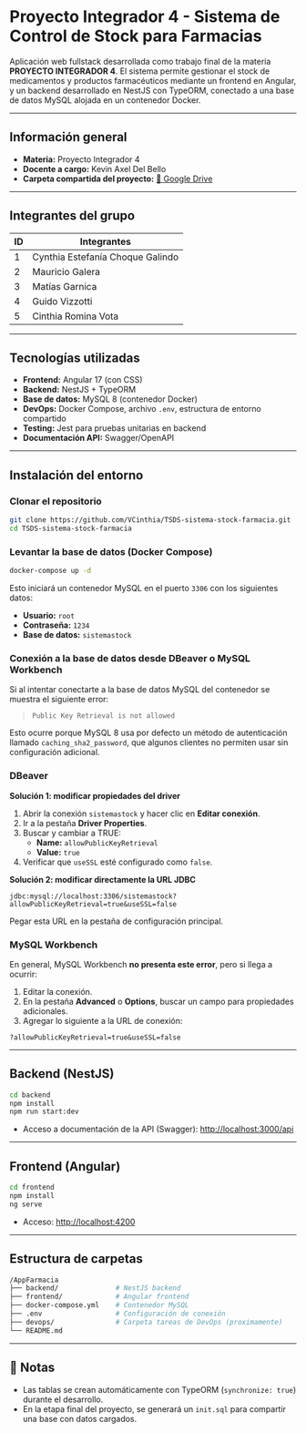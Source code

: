 # Proyecto Integrador 4 - Sistema de Control de Stock para Farmacias

Aplicación web fullstack desarrollada como trabajo final de la materia **PROYECTO INTEGRADOR 4**. El sistema permite gestionar el stock de medicamentos y productos farmacéuticos mediante un frontend en Angular, y un backend desarrollado en NestJS con TypeORM, conectado a una base de datos MySQL alojada en un contenedor Docker.

---

## Información general

- **Materia:** Proyecto Integrador 4
- **Docente a cargo:** Kevin Axel Del Bello
- **Carpeta compartida del proyecto:**  [📂 Google Drive](https://drive.google.com/drive/folders/1E7ZeRBLJgHsfDp4LDoEnnME4aTKc1KbO?hl=es)


---

## Integrantes del grupo

| ID | Integrantes |
| -- | -----------------|
| 1  | Cynthia Estefanía Choque Galindo |
| 2  | Mauricio Galera |
| 3  | Matías Garnica |
| 4  | Guido Vizzotti |
| 5  | Cinthia Romina Vota |

---

## Tecnologías utilizadas

- **Frontend:** Angular 17 (con CSS)
- **Backend:** NestJS + TypeORM
- **Base de datos:** MySQL 8 (contenedor Docker)
- **DevOps:** Docker Compose, archivo `.env`, estructura de entorno compartido
- **Testing:** Jest para pruebas unitarias en backend
- **Documentación API:** Swagger/OpenAPI

---

## Instalación del entorno

### Clonar el repositorio

```bash
git clone https://github.com/VCinthia/TSDS-sistema-stock-farmacia.git
cd TSDS-sistema-stock-farmacia
```

### Levantar la base de datos (Docker Compose)

```bash
docker-compose up -d
```

Esto iniciará un contenedor MySQL en el puerto `3306` con los siguientes datos:

- **Usuario:** `root`
- **Contraseña:** `1234`
- **Base de datos:** `sistemastock`


### Conexión a la base de datos desde DBeaver o MySQL Workbench

Si al intentar conectarte a la base de datos MySQL del contenedor se muestra el siguiente error:

> `Public Key Retrieval is not allowed`

Esto ocurre porque MySQL 8 usa por defecto un método de autenticación llamado `caching_sha2_password`, que algunos clientes no permiten usar sin configuración adicional.


### DBeaver

**Solución 1: modificar propiedades del driver**

1. Abrir la conexión `sistemastock` y hacer clic en **Editar conexión**.
2. Ir a la pestaña **Driver Properties**.
3. Buscar y cambiar a TRUE:
   - **Name:** `allowPublicKeyRetrieval`
   - **Value:** `true`
4. Verificar que `useSSL` esté configurado como `false`.

**Solución 2: modificar directamente la URL JDBC**

```
jdbc:mysql://localhost:3306/sistemastock?allowPublicKeyRetrieval=true&useSSL=false
```

Pegar esta URL en la pestaña de configuración principal.


### MySQL Workbench

En general, MySQL Workbench **no presenta este error**, pero si llega a ocurrir:

1. Editar la conexión.
2. En la pestaña **Advanced** o **Options**, buscar un campo para propiedades adicionales.
3. Agregar lo siguiente a la URL de conexión:

```
?allowPublicKeyRetrieval=true&useSSL=false
```

---

## Backend (NestJS)

```bash
cd backend
npm install
npm run start:dev
```

- Acceso a documentación de la API (Swagger):  [http://localhost:3000/api](http://localhost:3000/api)

---

## Frontend (Angular)

```bash
cd frontend
npm install
ng serve
```

- Acceso:  [http://localhost:4200](http://localhost:4200)

---

## Estructura de carpetas

```bash
/AppFarmacia
├── backend/              # NestJS backend
├── frontend/             # Angular frontend
├── docker-compose.yml    # Contenedor MySQL
├── .env                  # Configuración de conexión
├── devops/               # Carpeta tareas de DevOps (proximamente)
└── README.md
```

---

## 📌 Notas

- Las tablas se crean automáticamente con TypeORM (`synchronize: true`) durante el desarrollo.
- En la etapa final del proyecto, se generará un `init.sql` para compartir una base con datos cargados.
